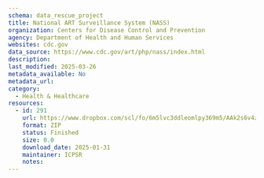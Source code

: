 ```yaml
---
schema: data_rescue_project 
title: National ART Surveillance System (NASS)
organization: Centers for Disease Control and Prevention
agency: Department of Health and Human Services
websites: cdc.gov
data_source: https://www.cdc.gov/art/php/nass/index.html
description: 
last_modified: 2025-03-26
metadata_available: No
metadata_url: 
category:
  - Health & Healthcare 
resources:
  - id: 291
    url: https://www.dropbox.com/scl/fo/6m5lvc3ddleomlpy369m5/AAk2s6v4zaDPg6uZHwTGwXU?rlkey=k6qbwfy5o96h2iamx5dqhusia&dl=0
    format: ZIP
    status: Finished
    size: 0.0
    download_date: 2025-01-31
    maintainer: ICPSR
    notes: 
---
```

